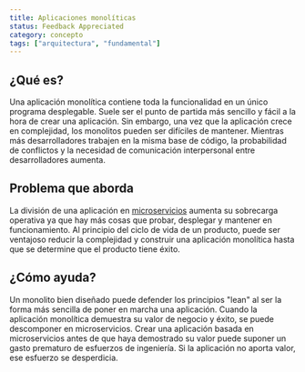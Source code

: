 ```yaml
---
title: Aplicaciones monolíticas
status: Feedback Appreciated
category: concepto
tags: ["arquitectura", "fundamental"]
---
```


## ¿Qué es?

Una aplicación monolítica contiene toda la funcionalidad en un único programa desplegable. Suele ser el punto de partida más sencillo y fácil a la hora de crear una aplicación. Sin embargo, una vez que la aplicación crece en complejidad, los monolitos pueden ser difíciles de mantener. Mientras más desarrolladores trabajen en la misma base de código, 
la probabilidad de conflictos y la necesidad de comunicación interpersonal entre desarrolladores aumenta. 

## Problema que aborda

La división de una aplicación en [microservicios](/microservices/) aumenta su sobrecarga operativa ya que hay más cosas que probar, desplegar y mantener en funcionamiento. Al principio del ciclo de vida de un producto, puede ser ventajoso reducir la complejidad y construir una aplicación monolítica hasta que se determine que el producto tiene éxito.

## ¿Cómo ayuda?

Un monolito bien diseñado puede defender los principios "lean" al ser la forma más sencilla de poner en marcha una aplicación. Cuando la aplicación monolítica demuestra su valor de negocio y éxito, se puede descomponer en microservicios. Crear una aplicación basada en microservicios antes de que haya demostrado su valor puede suponer un gasto prematuro de esfuerzos de ingeniería. Si la aplicación no aporta valor, ese esfuerzo se desperdicia.
